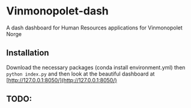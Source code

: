 # Vinmonopolet-dash
A dash dashboard for Human Resources applications for Vinmonopolet Norge

## Installation
Download the necessary packages (conda install environment.yml)
then `python index.py` and then look at the beautiful dashboard at [http://127.0.0.1:8050/](http://127.0.0.1:8050/)

## TODO:

